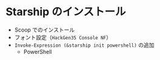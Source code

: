 # Starship のインストール

- Scoop でのインストール
- フォント設定（`HackGen35 Console NF`）
- `Invoke-Expression (&starship init powershell)` の追加
  - PowerShell
